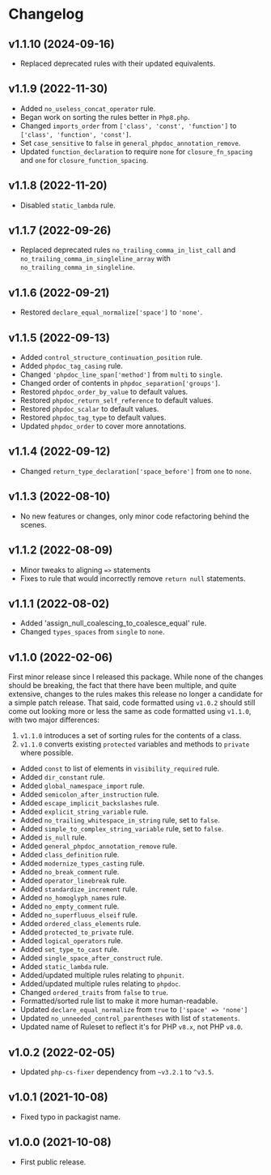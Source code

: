 # Changelog

## v1.1.10 (2024-09-16)

- Replaced deprecated rules with their updated equivalents.

## v1.1.9 (2022-11-30)

- Added `no_useless_concat_operator` rule.
- Began work on sorting the rules better in `Php8.php`.
- Changed `imports_order` from `['class', 'const', 'function']` to `['class', 'function', 'const']`.
- Set `case_sensitive` to `false` in `general_phpdoc_annotation_remove`.
- Updated `function_declaration` to require `none` for `closure_fn_spacing` and `one` for `closure_function_spacing`.

## v1.1.8 (2022-11-20)

- Disabled `static_lambda` rule.

## v1.1.7 (2022-09-26)

- Replaced deprecated rules `no_trailing_comma_in_list_call` and `no_trailing_comma_in_singleline_array`
  with `no_trailing_comma_in_singleline`.

## v1.1.6 (2022-09-21)

- Restored `declare_equal_normalize['space']` to `'none'`.

## v1.1.5 (2022-09-13)

- Added `control_structure_continuation_position` rule.
- Added `phpdoc_tag_casing` rule.
- Changed `'phpdoc_line_span['method']` from `multi` to `single`.
- Changed order of contents in `phpdoc_separation['groups']`.
- Restored `phpdoc_order_by_value` to default values.
- Restored `phpdoc_return_self_reference` to default values.
- Restored `phpdoc_scalar` to default values.
- Restored `phpdoc_tag_type` to default values.
- Updated `phpdoc_order` to cover more annotations.

## v1.1.4 (2022-09-12)

- Changed `return_type_declaration['space_before']` from `one` to `none`.

## v1.1.3 (2022-08-10)

- No new features or changes, only minor code refactoring behind the scenes.

## v1.1.2 (2022-08-09)

- Minor tweaks to aligning `=>` statements
- Fixes to rule that would incorrectly remove `return null` statements.

## v1.1.1 (2022-08-02)

- Added 'assign_null_coalescing_to_coalesce_equal' rule.
- Changed `types_spaces` from `single` to `none`.

## v1.1.0 (2022-02-06)

First minor release since I released this package. While none of the changes should be breaking, the fact that there
have been multiple, and quite extensive,
changes to the rules makes this release no longer a candidate for a simple patch release. That said, code formatted
using `v1.0.2` should still come out looking
more or less the same as code formatted using `v1.1.0`, with two major differences:

1. `v1.1.0` introduces a set of sorting rules for the contents of a class.
2. `v1.1.0` converts existing `protected` variables and methods to `private` where possible.

- Added `const` to list of elements in `visibility_required` rule.
- Added `dir_constant` rule.
- Added `global_namespace_import` rule.
- Added `semicolon_after_instruction` rule.
- Added `escape_implicit_backslashes` rule.
- Added `explicit_string_variable` rule.
- Added `no_trailing_whitespace_in_string` rule, set to `false`.
- Added `simple_to_complex_string_variable` rule, set to `false`.
- Added `is_null` rule.
- Added `general_phpdoc_annotation_remove` rule.
- Added `class_definition` rule.
- Added `modernize_types_casting` rule.
- Added `no_break_comment` rule.
- Added `operator_linebreak` rule.
- Added `standardize_increment` rule.
- Added `no_homoglyph_names` rule.
- Added `no_empty_comment` rule.
- Added `no_superfluous_elseif` rule.
- Added `ordered_class_elements` rule.
- Added `protected_to_private` rule.
- Added `logical_operators` rule.
- Added `set_type_to_cast` rule.
- Added `single_space_after_construct` rule.
- Added `static_lambda` rule.
- Added/updated multiple rules relating to `phpunit`.
- Added/updated multiple rules relating to `phpdoc`.
- Changed `ordered_traits` from `false` to `true`.
- Formatted/sorted rule list to make it more human-readable.
- Updated `declare_equal_normalize` from `true` to `['space' => 'none']`
- Updated `no_unneeded_control_parentheses` with list of `statements`.
- Updated name of Ruleset to reflect it's for PHP `v8.x`, not PHP `v8.0`.

## v1.0.2 (2022-02-05)

- Updated `php-cs-fixer` dependency from `~v3.2.1` to `^v3.5`.

## v1.0.1 (2021-10-08)

- Fixed typo in packagist name.

## v1.0.0 (2021-10-08)

- First public release.
